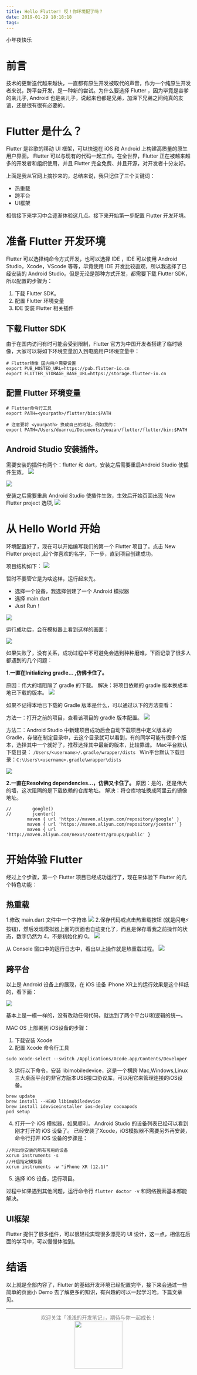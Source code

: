 ```yaml
---
title: Hello Flutter! 哎！你环境配了吗？
date: 2019-01-29 18:18:18
tags:
---
```

小年夜快乐
<!--more-->

# 前言
技术的更新迭代越来越快，一直都有原生开发被取代的声音，作为一个纯原生开发者来说，跨平台开发，是一种新的尝试。为什么要选择 Flutter ，因为毕竟是谷爹的亲儿子, Android 也是亲儿子，说起来也都是兄弟，加深下兄弟之间纯真的友谊，还是很有很有必要的。

# Flutter 是什么？

Flutter 是谷歌的移动 UI 框架，可以快速在 iOS 和 Android 上构建高质量的原生用户界面。 Flutter 可以与现有的代码一起工作。在全世界，Flutter 正在被越来越多的开发者和组织使用，并且 Flutter 完全免费、并且开源，对开发者十分友好。

上面是我从官网上摘抄来的，总结来说，我只记住了三个关键词：
- 热重载
- 跨平台
- UI框架

相信接下来学习中会逐渐体验这几点。接下来开始第一步配置 Flutter 开发环境。

# 准备 Flutter 开发环境
 Flutter 可以选择纯命令方式开发，也可以选择 IDE ，IDE 可以使用 Android Studio，Xcode，VScode 等等，毕竟使用 IDE 开发比较直观，所以我选择了已经安装的 Android Studio。但是无论是那种方式开发，都需要下载 Flutter SDK，所以配置的步骤为：
 1. 下载 Flutter SDK。
 2. 配置 Flutter 环境变量
 3. IDE 安装 Flutter 相关插件

## 下载 Flutter SDK
由于在国内访问有时可能会受到限制，Flutter 官方为中国开发者搭建了临时镜像，大家可以将如下环境变量加入到电脑用户环境变量中：
```
# Flutter镜像 国内用户需要设置
export PUB_HOSTED_URL=https://pub.flutter-io.cn
export FLUTTER_STORAGE_BASE_URL=https://storage.flutter-io.cn
```
## 配置 Flutter 环境变量

```
# Flutter命令行工具
export PATH=<yourpath>/flutter/bin:$PATH

# 注意要将 <yourpath> 换成自己的地址，例如我的：
export PATH=/Users/duanrui/Documents/youzan/flutter/flutter/bin:$PATH

```

## Android Studio 安装插件。

需要安装的插件有两个：flutter 和 dart，安装之后需要重启Android Studio 使插件生效。
![](http://raw.githubusercontent.com/DRPrincess/BlogImages/master/qiniu/5dc2fee074376aa3174b59e15ff85942.png)

![](http://raw.githubusercontent.com/DRPrincess/BlogImages/master/qiniu/dbdc84147afb9bccf7ba7305d8fd1c52.png)

安装之后需要重启 Android Studio 使插件生效，生效后开始页面出现 New Flutter project 选项,
![](http://raw.githubusercontent.com/DRPrincess/BlogImages/master/qiniu/747081c96f66bab83b825ba1806dc03b.png)


# 从 Hello World 开始

环境配置好了，现在可以开始编写我们的第一个 Flutter 项目了。点击 New Flutter project ,起个你喜欢的名字，下一步，直到项目创建成功。

项目结构如下：
![](http://raw.githubusercontent.com/DRPrincess/BlogImages/master/qiniu/f9a8300fb2886a9e8d4c1c26ea3ce125.png)

暂时不要管它是为啥这样，运行起来先。

- 选择一个设备，我选择创建了一个 Android 模拟器
- 选择 main.dart
- Just Run！

![](http://raw.githubusercontent.com/DRPrincess/BlogImages/master/qiniu/76f6e852c7db140316242eb8811709a6.png)


运行成功后，会在模拟器上看到这样的画面：

![](http://raw.githubusercontent.com/DRPrincess/BlogImages/master/qiniu/a5c83b707214a4b5e1111053b23795e0.png)

如果失败了，没有关系，成功过程中不可避免会遇到种种磨难，下面记录了很多人都遇到的几个问题：

 **1.一直在Initializing gradle... ,仿佛卡住了。**

 原因：伟大的墙阻隔了 gradle 的下载。
 解决：将项目依赖的 gradle 版本换成本地已下载的版本。
![](http://raw.githubusercontent.com/DRPrincess/BlogImages/master/qiniu/3506624c0f909a9fda66ad704b5486b3.png)

如果不记得本地已下载的 Gradle 版本是什么，可以通过以下的方法查看：

方法一：打开之前的项目，查看该项目的 gradle 版本配置。
![](http://raw.githubusercontent.com/DRPrincess/BlogImages/master/qiniu/4031021a1917a3b3f4bd89bbcc801c0c.png)

方法二：Android Studio 中新建项目成功后会自动下载项目中定义版本的Gradle，存储在制定目录中，去这个目录就可以看到，有的同学可能有很多个版本，选择其中一个就好了，推荐选择其中最新的版本，比较靠谱。
Mac平台默认下载目录： `/Users/<username>/.gradle/wrapper/dists `
Win平台默认下载目录：` C:\Users\<username>.gradle\wrapper\dists `

![](http://raw.githubusercontent.com/DRPrincess/BlogImages/master/qiniu/b4471b087e25c6669a862cb0db2b03e4.png)


**2.一直在Resolving dependencies...，仿佛又卡住了。**
原因：是的，还是伟大的墙，这次阻隔的是下载依赖的仓库地址。
解决：将仓库地址换成阿里云的镜像地址。

```
//        google()
//        jcenter()
        maven { url 'https://maven.aliyun.com/repository/google' }
        maven { url 'https://maven.aliyun.com/repository/jcenter' }
        maven { url 'http://maven.aliyun.com/nexus/content/groups/public' }

```

# 开始体验 Flutter

经过上个步骤，第一个 Flutter 项目已经成功运行了，现在来体验下 Flutter 的几个特色功能：

## 热重载

1.修改 main.dart 文件中一个字符串
![](http://raw.githubusercontent.com/DRPrincess/BlogImages/master/qiniu/3481e7b7abd18f488b3cceaee1ded229.png)
2.保存代码或点击热重载按钮 (就是闪电⚡️按钮)，然后发现模拟器上面的页面也自动变化了，而且是保存着我之前操作的状态，数字仍然为 4，不是初始化的 0。
![](http://raw.githubusercontent.com/DRPrincess/BlogImages/master/qiniu/c11ffe56fae1d93e2d19233111acc8b2.png)

从 Console 窗口中的运行日志中，看出以上操作就是热重载过程。
![](http://raw.githubusercontent.com/DRPrincess/BlogImages/master/qiniu/cabb3f56a488a9fe4cc955da60bb0267.png)

##  跨平台

以上是 Android 设备上的展现，在 iOS 设备 iPhone XR上的运行效果是这个样纸的，看下面：

![](http://raw.githubusercontent.com/DRPrincess/BlogImages/master/qiniu/55c0f7ec552cce0279fe601e9326102f.png)

基本上是一模一样的，没有改动任何代码，就达到了两个平台UI和逻辑的统一。

MAC OS 上部署到 iOS设备的步骤：
1. 下载安装 Xcode
2. 配置 Xcode 命令行工具

```
sudo xcode-select --switch /Applications/Xcode.app/Contents/Developer
```
3. 运行以下命令，安装 libimobiledevice，这是一个横跨 Mac,Windows,Linux三大桌面平台的非官方版本USB接口协议库，可以用它来管理连接的iOS设备。
```
brew update   
brew install --HEAD libimobiledevice   
brew install ideviceinstaller ios-deploy cocoapods   
pod setup
```
4. 打开一个 iOS 模拟器，如果顺利， Android Studio 的设备列表已经可以看到刚才打开的 iOS 设备了。
已经安装了Xcode，iOS模拟器不需要另外再安装，命令行打开 iOS 设备的步骤是：
```
//列出你安装的所有可用的设备
xcrun instruments -s
//开启指定模拟器
xcrun instruments -w "iPhone XR (12.1)"
```
5. 选择 iOS 设备，运行项目。

过程中如果遇到其他问题，运行命令行  `flutter doctor -v` 和网络搜索基本都能解决。

## UI框架

Flutter 提供了很多组件，可以很轻松实现很多漂亮的 UI 设计，这一点，相信在后面的学习中，可以慢慢体验到。

# 结语
以上就是全部内容了，Flutter 的基础开发环境已经配置完毕，接下来会通过一些简单的页面小 Demo 去了解更多的知识，有兴趣的可以一起学习哈，下篇文章见。


---

<center>
<font color=gray>欢迎关注「浅浅的开发笔记」，期待与你一起成长！</font>

<br/>
<img src="https://raw.githubusercontent.com/DRPrincess/BlogImages/master/qiniu/qrcode_130.png" width="130" height="130" />
</center>
